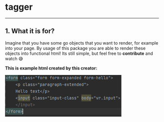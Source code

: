 # tagger

****

## 1. What it is for?

Imagine that you have some go objects that you want to render, for example into your page. By usage of this package you
are able to render these objects into functional html! Its still simple, but feel free to **contribute** and watch 😅

**This is example html created by this creator:**

![img.png](img.png)
